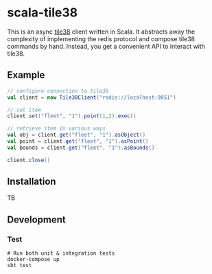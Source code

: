 # scala-tile38

This is an async [tile38](https://tile38.com/) client written in Scala. It abstracts away the complexity of implementing the redis protocol and compose tile38 commands by hand. Instead, you get a convenient API to interact with tile38.

## Example

```scala
// configure connection to tile38
val client = new Tile38Client("redis://localhost:9851")

// set item
client.set("fleet", "1").point(1,2).exec()

// retrieve item in various ways
val obj = client.get("fleet", "1").asObject()
val point = client.get("fleet", "1").asPoint()
val bounds = client.get("fleet", "1").asBounds()

client.close()
```

## Installation

TB

## Development

### Test

```
# Run both unit & integration tests
docker-compose up
sbt test
```